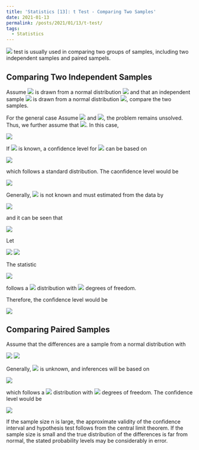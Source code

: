 ```yaml
---
title: 'Statistics [13]: t Test - Comparing Two Samples'
date: 2021-01-13
permalink: /posts/2021/01/13/t-test/
tags:
  - Statistics
---
```


<img src="https://render.githubusercontent.com/render/math?math=t"> test is usually used in comparing two groups of samples, including two independent samples and paired sampels.

## Comparing Two Independent Samples
Assume <img src="https://render.githubusercontent.com/render/math?math=X_1,X_2,...,X_n"> is drawn from a normal distribution <img src="https://render.githubusercontent.com/render/math?math=X\sim N(\mu_X,\sigma_X^2)"> and that an independent sample <img src="https://render.githubusercontent.com/render/math?math=Y_1,Y_2,...,Y_m"> is drawn from a normal distribution <img src="https://render.githubusercontent.com/render/math?math=Y\sim N(\mu_Y,\sigma_Y^2)">, compare the two samples.

For the general case Assume <img src="https://render.githubusercontent.com/render/math?math=\mu_1\neq \mu_2"> and <img src="https://render.githubusercontent.com/render/math?math=\sigma_1\neq \sigma_2">, the problem remains unsolved. Thus, we further assume that <img src="https://render.githubusercontent.com/render/math?math=\sigma_1= \sigma_2">. In this case,

<img src="https://render.githubusercontent.com/render/math?math=\bar{X} - \bar{Y} \sim N\left[\mu_x-\mu_Y, \sigma^2\left(\dfrac{1}{n} %2B \dfrac{1}{m}\right)\right]">

If <img src="https://render.githubusercontent.com/render/math?math=\sigma^2"> is known, a confidence level for <img src="https://render.githubusercontent.com/render/math?math=\mu_X - \mu_Y"> can be based on 

<img src="https://render.githubusercontent.com/render/math?math=Z = \dfrac{(\bar{X} - \bar{Y}) - (\mu_X-\mu_Y)}{\sigma\sqrt{\dfrac{1}{n} %2B \dfrac{1}{m}}}">

which follows a standard distribution. The caonfidence level would be 

<img src="https://render.githubusercontent.com/render/math?math=\bar{X}-\bar{Y}\pm u_{\alpha\text{/}2}\sigma\sqrt{\dfrac{1}{n}%2B\dfrac{1}{m}}">

Generally, <img src="https://render.githubusercontent.com/render/math?math=\sigma^2"> is not known and must estimated from the data by 

<img src="https://render.githubusercontent.com/render/math?math=\s_p^2 = \dfrac{(n-1)s_X^2 %2B (m-1)s_Y^2}{m %2B n - 2}">

and it can be seen that 

<img src="https://render.githubusercontent.com/render/math?math=\dfrac{(n-1)s_X^2 %2B (m-1)s_Y^2}{\sigma^2} \sim \chi^2(m %2B n - 2)">

Let 

<img src="https://render.githubusercontent.com/render/math?math=U = \dfrac{(\bar{X} - \bar{Y}) - (\mu_X-\mu_Y)}{\sigma\sqrt{\dfrac{1}{n} %2B \dfrac{1}{m}}}\sim N(0,1)">

<img src="https://render.githubusercontent.com/render/math?math=V = \dfrac{(n-1)s_X^2 %2B (m-1)s_Y^2}{\sigma^2} \sim \chi^2(m %2B n - 2)">

The statistic

<img src="https://render.githubusercontent.com/render/math?math=t = \dfrac{U}{\sqrt{{V}/(m %2B n - 2)}} = \dfrac{(\bar{X} - \bar{Y}) - (\mu_X-\mu_Y)}{s_p\sqrt{\dfrac{1}{n} %2B \dfrac{1}{m}}}">

follows a <img src="https://render.githubusercontent.com/render/math?math=t"> distribution with <img src="https://render.githubusercontent.com/render/math?math=m %2B n - 2"> degrees of freedom.

Therefore, the confidence level would be 

<img src="https://render.githubusercontent.com/render/math?math=(\bar{X}-\bar{Y})\pm t_{\alpha\text{/}2}s_p\sqrt{\dfrac{1}{n} %2B \dfrac{1}{m}}">

## Comparing Paired Samples
Assume that the differences are a sample from a normal distribution with 

<img src="https://render.githubusercontent.com/render/math?math=E(D_i) = \mu_X - \mu_Y = \mu_D">

<img src="https://render.githubusercontent.com/render/math?math=var(D_i) = \sigma^2_D">

Generally, <img src="https://render.githubusercontent.com/render/math?math=\sigma_D^2"> is unknown, and inferences will be based on 

<img src="https://render.githubusercontent.com/render/math?math=t = \dfrac{\bar{D} - \mu_D}{s_{\bar{D}}}">

which follows a <img src="https://render.githubusercontent.com/render/math?math=t"> distribution with <img src="https://render.githubusercontent.com/render/math?math=n-1"> degrees of freedom. The confidence level would be 

<img src="https://render.githubusercontent.com/render/math?math=\bar{D} \pm t_{\alpha\text{/}2}s_{\bar{D}}">

If the sample size n is large, the approximate validity of the confidence interval and hypothesis test follows from the central limit theorem. If the sample size is small and the true distribution of the differences is far from normal, the stated probability levels may be considerably in error.

